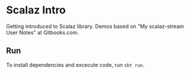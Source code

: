 # Scalaz Intro

Getting introduced to Scalaz library. Demos based on "My scalaz-stream
User Notes" at Gitbooks.com.

## Run

To install dependencies and excecute code, run `sbt run`.
